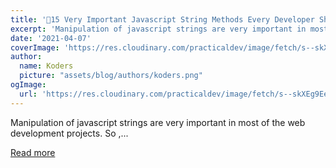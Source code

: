 ```yaml
---
title: '😬15 Very Important Javascript String Methods Every Developer Should Know'
excerpt: 'Manipulation of javascript strings are very important in most of the  web development projects. So ,...'
date: '2021-04-07'
coverImage: 'https://res.cloudinary.com/practicaldev/image/fetch/s--skXEg9Ee--/c_imagga_scale,f_auto,fl_progressive,h_420,q_auto,w_1000/https://dev-to-uploads.s3.amazonaws.com/uploads/articles/igartygnf7h34kw1iiir.jpg'
author:
  name: Koders
  picture: "assets/blog/authors/koders.png"
ogImage:
  url: 'https://res.cloudinary.com/practicaldev/image/fetch/s--skXEg9Ee--/c_imagga_scale,f_auto,fl_progressive,h_420,q_auto,w_1000/https://dev-to-uploads.s3.amazonaws.com/uploads/articles/igartygnf7h34kw1iiir.jpg'
---
```


Manipulation of javascript strings are very important in most of the  web development projects. So ,...

[Read more](https://dev.to/satishnaikawadi2001/15-very-important-javascript-string-methods-every-developer-should-know-1apb)
